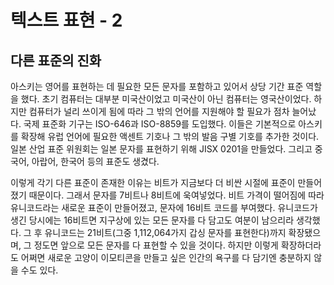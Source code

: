 # 텍스트 표현 - 2
## 다른 표준의 진화
아스키는 영어를 표현하는 데 필요한 모든 문자를 포함하고 있어서 상당 기간 표준 역할을 했다. 초기 컴퓨터는 대부분 미국산이었고 미국산이 아닌 컴퓨터는 영국산이었다. 하지만 컴퓨터가 널리 쓰이게 됨에 따라 그 밖의 언어를 지원해야 할 필요가 점차 늘어났다. 국제 표준화 기구는 ISO-646과 ISO-8859를 도입했다. 이들은 기본적으로 아스키를 확장해 유럽 언어에 필요한 액센트 기호나 그 밖의 발음 구별 기호를 추가한 것이다. 일본 산업 표준 위원회는 일본 문자를 표현하기 위해 JISX 0201을 만들었다. 그리고 중국어, 아랍어, 한국어 등의 표준도 생겼다.

이렇게 각기 다른 표준이 존재한 이유는 비트가 지금보다 더 비싼 시절에 표준이 만들어졌기 때문이다. 그래서 문자를 7비트나 8비트에 욱여넣었다. 비트 가격이 떨어짐에 따라 유니코드라는 새로운 표준이 만들어졌고, 문자에 16비트 코드를 부여했다. 유니코드가 생긴 당시에는 16비트면 지구상에 있는 모든 문자를 다 담고도 여분이 남으리라 생각했다. 그 후 유니코드는 21비트(그중 1,112,064가지 갑싱 문자를 표현한다)까지 확장됐으며, 그 정도면 앞으로 모든 문자를 다 표현할 수 있을 것이다. 하지만 이렇게 확장하더라도 어쩌면 새로운 고양이 이모티콘을 만들고 싶은 인간의 욕구를 다 담기엔 충분하지 않을 수도 있다.